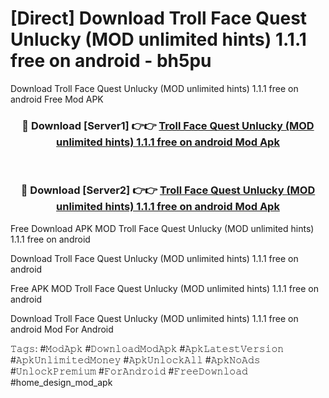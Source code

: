 # [Direct] Download Troll Face Quest Unlucky (MOD unlimited hints) 1.1.1 free on android - bh5pu
Download Troll Face Quest Unlucky (MOD unlimited hints) 1.1.1 free on android Free Mod APK

<div align="center">
<h3>🔴 Download [Server1] 👉👉 <a href="https://apk-comot.site?title=Troll_Face_Quest_Unlucky_(MOD_unlimited_hints)_1.1.1_free_on_android">Troll Face Quest Unlucky (MOD unlimited hints) 1.1.1 free on android Mod Apk</a></h3><br>

<h3>🔴 Download [Server2] 👉👉 <a href="https://apk-comot.site?title=Troll_Face_Quest_Unlucky_(MOD_unlimited_hints)_1.1.1_free_on_android">Troll Face Quest Unlucky (MOD unlimited hints) 1.1.1 free on android Mod Apk</a></h3>
</div>


Free Download APK MOD Troll Face Quest Unlucky (MOD unlimited hints) 1.1.1 free on android

Download Troll Face Quest Unlucky (MOD unlimited hints) 1.1.1 free on android 

Free APK MOD Troll Face Quest Unlucky (MOD unlimited hints) 1.1.1 free on android 

Download Troll Face Quest Unlucky (MOD unlimited hints) 1.1.1 free on android Mod For Android

𝚃𝚊𝚐𝚜: #𝙼𝚘𝚍𝙰𝚙𝚔 #𝙳𝚘𝚠𝚗𝚕𝚘𝚊𝚍𝙼𝚘𝚍𝙰𝚙𝚔 #𝙰𝚙𝚔𝙻𝚊𝚝𝚎𝚜𝚝𝚅𝚎𝚛𝚜𝚒𝚘𝚗 #𝙰𝚙𝚔𝚄𝚗𝚕𝚒𝚖𝚒𝚝𝚎𝚍𝙼𝚘𝚗𝚎𝚢 #𝙰𝚙𝚔𝚄𝚗𝚕𝚘𝚌𝚔𝙰𝚕𝚕 #𝙰𝚙𝚔𝙽𝚘𝙰𝚍𝚜 #𝚄𝚗𝚕𝚘𝚌𝚔𝙿𝚛𝚎𝚖𝚒𝚞𝚖 #𝙵𝚘𝚛𝙰𝚗𝚍𝚛𝚘𝚒𝚍 #𝙵𝚛𝚎𝚎𝙳𝚘𝚠𝚗𝚕𝚘𝚊𝚍 #home_design_mod_apk